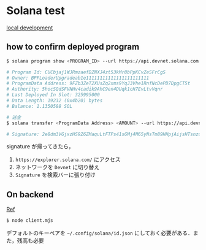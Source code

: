 # Solana test

[local development](https://solanacookbook.com/ja/references/local-development.html#%E3%83%AD%E3%83%BC%E3%82%AB%E3%83%AB%E3%83%8F%E3%82%99%E3%83%AA%E3%83%86%E3%82%99%E3%83%BC%E3%82%BF%E3%83%BC%E3%81%AE%E9%96%8B%E5%A7%8B)


## how to confirm deployed program

```bash
$ solana program show <PROGRAM_ID> --url https://api.devnet.solana.com

# Program Id: CUCbjaj1WJRmzaefDZNXJ4zt53kMr8bPpKCvZeSFrCgS
# Owner: BPFLoaderUpgradeab1e11111111111111111111111
# ProgramData Address: 9FZb3ZeT2XUsZq2xms9YqJ3Vhe1RnfNcDePD7DpgCT5t
# Authority: 5hocSQdSFVNHv4cadik9AhC9en4DUqk1cH7EvLtvVqnr
# Last Deployed In Slot: 325995000
# Data Length: 19232 (0x4b20) bytes
# Balance: 1.1350588 SOL

# 送金
$ solana transfer <ProgramData Address> <AMOUNT> --url https://api.devnet.solana.com

# Signature: 2e8dm3VGjxzHS9Z6ZMaquLtFTPs41sGMj4M65yNsTm89HHpjAijsHTsnzuPHfrSM9wYt12TEMTqqvQnRrGDu5zV8
```

signature が帰ってきたら， 
1. `https://explorer.solana.com/` にアクセス
2. ネットワークを `Devnet` に切り替え
3. `Signature` を検索バーに張り付け

## On backend

[Ref](https://solana.com/developers/guides/getstarted/local-rust-hello-world)

```bash
$ node client.mjs
```

デフォルトのキーペアを `~/.config/solana/id.json` にしておく必要がある．また，残高も必要